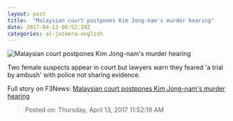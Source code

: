 ```yaml
---
layout: post
title:  "Malaysian court postpones Kim Jong-nam's murder hearing"
date: 2017-04-13 06:52:19Z
categories: al-jazeera-english
---
```


![Malaysian court postpones Kim Jong-nam's murder hearing](http://www.aljazeera.com/mritems/Images/2017/4/13/a0c4a6e8cf7643dd91140357c1174c7b_18.jpg)

Two female suspects appear in court but lawyers warn they feared 'a trial by ambush' with police not sharing evidence.


Full story on F3News: [Malaysian court postpones Kim Jong-nam's murder hearing](http://www.f3nws.com/n/TMBqrB)

> Posted on: Thursday, April 13, 2017 11:52:19 AM
